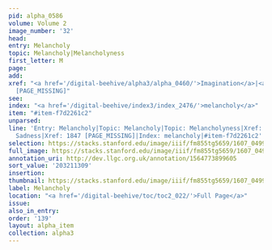 ```yaml
---
pid: alpha_0586
volume: Volume 2
image_number: '32'
head:
entry: Melancholy
topic: Melancholy|Melancholyness
first_letter: M
page:
add:
xref: "<a href='/digital-beehive/alpha3/alpha_0460/'>Imagination</a>|<a href='/digital-beehive/alpha4/alpha_0827/'>Sadness</a>|1847
  [PAGE_MISSING]"
see:
index: "<a href='/digital-beehive/index3/index_2476/'>melancholy</a>"
item: "#item-f7d2261c2"
unparsed:
line: 'Entry: Melancholy|Topic: Melancholy|Topic: Melancholyness|Xref: Imagination|Xref:
  Sadness|Xref: 1847 [PAGE_MISSING]|Index: melancholy|#item-f7d2261c2'
selection: https://stacks.stanford.edu/image/iiif/fm855tg5659/1607_0499/706,1309,3045,547/full/0/default.jpg
full_image: https://stacks.stanford.edu/image/iiif/fm855tg5659/1607_0499/full/full/0/default.jpg
annotation_uri: http://dev.llgc.org.uk/annotation/1564773899605
sort_value: '203211309'
insertion:
thumbnail: https://stacks.stanford.edu/image/iiif/fm855tg5659/1607_0499/706,1309,600,180/250,/0/default.jpg
label: Melancholy
location: "<a href='/digital-beehive/toc/toc2_022/'>Full Page</a>"
issue:
also_in_entry:
order: '139'
layout: alpha_item
collection: alpha3
---
```

